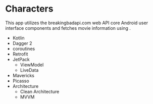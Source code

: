 # Characters


This app utilizes the breakingbadapi.com web API core Android user interface components and fetches movie information using .

- Kotlin
- Dagger 2 
- coroutines
- Retrofit 
- JetPack
    - ViewModel
    - LiveData
- Mavericks
- Picasso
- Architecture
    - Clean Architecture
    - MVVM
